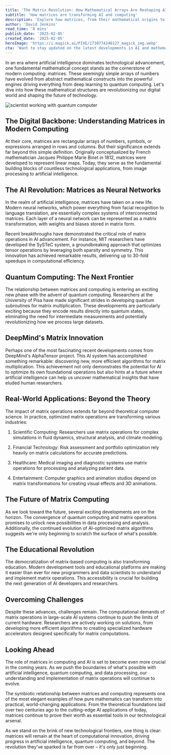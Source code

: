 ```yaml
---
title: 'The Matrix Revolution: How Mathematical Arrays Are Reshaping AI and Our Digital Future'
subtitle: 'How matrices are transforming AI and computing'
description: 'Explore how matrices, from their mathematical origins to modern applications in AI and quantum computing, are revolutionizing technology and shaping our digital future. Learn about breakthrough developments from MIT, DeepMind, and other leading institutions that are transforming how we process data and advance artificial intelligence.'
author: 'David Jenkins'
read_time: '8 mins'
publish_date: '2025-02-05'
created_date: '2025-02-05'
heroImage: 'https://i.magick.ai/PIXE/1738774246127_magick_img.webp'
cta: 'Want to stay updated on the latest developments in AI and mathematical computing? Follow us on LinkedIn for in-depth analysis and breaking news in the world of technology.'
---
```


In an era where artificial intelligence dominates technological advancement, one fundamental mathematical concept stands as the cornerstone of modern computing: matrices. These seemingly simple arrays of numbers have evolved from abstract mathematical constructs into the powerful engines driving everything from deep learning to quantum computing. Let's dive into how these mathematical structures are revolutionizing our digital world and shaping the future of technology.

![scientist working with quantum computer](https://i.magick.ai/PIXE/1738774246130_magick_img.webp)

## The Digital Backbone: Understanding Matrices in Modern Computing

At their core, matrices are rectangular arrays of numbers, symbols, or expressions arranged in rows and columns. But their significance extends far beyond this simple definition. Originally conceptualized by French mathematician Jacques Philippe Marie Binet in 1812, matrices were developed to represent linear maps. Today, they serve as the fundamental building blocks of countless technological applications, from image processing to artificial intelligence.

## The AI Revolution: Matrices as Neural Networks

In the realm of artificial intelligence, matrices have taken on a new life. Modern neural networks, which power everything from facial recognition to language translation, are essentially complex systems of interconnected matrices. Each layer of a neural network can be represented as a matrix transformation, with weights and biases stored in matrix form.

Recent breakthroughs have demonstrated the critical role of matrix operations in AI advancement. For instance, MIT researchers have developed the SySTeC system, a groundbreaking approach that optimizes tensor operations by leveraging both sparsity and symmetry. This innovation has achieved remarkable results, delivering up to 30-fold speedups in computational efficiency.

## Quantum Computing: The Next Frontier

The relationship between matrices and computing is entering an exciting new phase with the advent of quantum computing. Researchers at the University of Pisa have made significant strides in developing quantum subroutines for matrix multiplication. These developments are particularly exciting because they encode results directly into quantum states, eliminating the need for intermediate measurements and potentially revolutionizing how we process large datasets.

## DeepMind's Matrix Innovation

Perhaps one of the most fascinating recent developments comes from DeepMind's AlphaTensor project. This AI system has accomplished something remarkable: discovering new, more efficient algorithms for matrix multiplication. This achievement not only demonstrates the potential for AI to optimize its own foundational operations but also hints at a future where artificial intelligence can help us uncover mathematical insights that have eluded human researchers.

## Real-World Applications: Beyond the Theory

The impact of matrix operations extends far beyond theoretical computer science. In practice, optimized matrix operations are transforming various industries:

1. Scientific Computing: Researchers use matrix operations for complex simulations in fluid dynamics, structural analysis, and climate modeling.

2. Financial Technology: Risk assessment and portfolio optimization rely heavily on matrix calculations for accurate predictions.

3. Healthcare: Medical imaging and diagnostic systems use matrix operations for processing and analyzing patient data.

4. Entertainment: Computer graphics and animation studios depend on matrix transformations for creating visual effects and 3D animations.

## The Future of Matrix Computing

As we look toward the future, several exciting developments are on the horizon. The convergence of quantum computing and matrix operations promises to unlock new possibilities in data processing and analysis. Additionally, the continued evolution of AI-optimized matrix algorithms suggests we're only beginning to scratch the surface of what's possible.

## The Educational Revolution

The democratization of matrix-based computing is also transforming education. Modern development tools and educational platforms are making it easier than ever for new programmers and data scientists to understand and implement matrix operations. This accessibility is crucial for building the next generation of AI developers and researchers.

## Overcoming Challenges

Despite these advances, challenges remain. The computational demands of matrix operations in large-scale AI systems continue to push the limits of current hardware. Researchers are actively working on solutions, from developing more efficient algorithms to creating specialized hardware accelerators designed specifically for matrix computations.

## Looking Ahead

The role of matrices in computing and AI is set to become even more crucial in the coming years. As we push the boundaries of what's possible with artificial intelligence, quantum computing, and data processing, our understanding and implementation of matrix operations will continue to evolve.

The symbiotic relationship between matrices and computing represents one of the most elegant examples of how pure mathematics can transform into practical, world-changing applications. From the theoretical foundations laid over two centuries ago to the cutting-edge AI applications of today, matrices continue to prove their worth as essential tools in our technological arsenal.

As we stand on the brink of new technological frontiers, one thing is clear: matrices will remain at the heart of computational innovation, driving progress in artificial intelligence, quantum computing, and beyond. The revolution they've sparked is far from over – it's only just beginning.